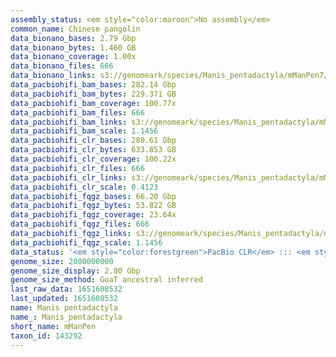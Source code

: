 ```yaml
---
assembly_status: <em style="color:maroon">No assembly</em>
common_name: Chinese pangolin
data_bionano_bases: 2.79 Gbp
data_bionano_bytes: 1.460 GB
data_bionano_coverage: 1.00x
data_bionano_files: 666
data_bionano_links: s3://genomeark/species/Manis_pentadactyla/mManPen7/genomic_data/bionano/<br>
data_pacbiohifi_bam_bases: 282.14 Gbp
data_pacbiohifi_bam_bytes: 229.371 GB
data_pacbiohifi_bam_coverage: 100.77x
data_pacbiohifi_bam_files: 666
data_pacbiohifi_bam_links: s3://genomeark/species/Manis_pentadactyla/mManPen7/genomic_data/pacbio_hifi/<br>
data_pacbiohifi_bam_scale: 1.1456
data_pacbiohifi_clr_bases: 280.61 Gbp
data_pacbiohifi_clr_bytes: 633.853 GB
data_pacbiohifi_clr_coverage: 100.22x
data_pacbiohifi_clr_files: 666
data_pacbiohifi_clr_links: s3://genomeark/species/Manis_pentadactyla/mManPen7/genomic_data/pacbio_hifi/<br>
data_pacbiohifi_clr_scale: 0.4123
data_pacbiohifi_fqgz_bases: 66.20 Gbp
data_pacbiohifi_fqgz_bytes: 53.822 GB
data_pacbiohifi_fqgz_coverage: 23.64x
data_pacbiohifi_fqgz_files: 666
data_pacbiohifi_fqgz_links: s3://genomeark/species/Manis_pentadactyla/mManPen7/genomic_data/pacbio_hifi/<br>
data_pacbiohifi_fqgz_scale: 1.1456
data_status: '<em style="color:forestgreen">PacBio CLR</em> ::: <em style="color:forestgreen">Arima</em>'
genome_size: 2800000000
genome_size_display: 2.80 Gbp
genome_size_method: GoaT ancestral inferred
last_raw_data: 1651608532
last_updated: 1651608532
name: Manis pentadactyla
name_: Manis_pentadactyla
short_name: mManPen
taxon_id: 143292
---
```

